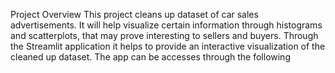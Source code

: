 Project Overview
This project cleans up dataset of car sales advertisements. It will help visualize certain information through histograms and scatterplots, that may prove interesting to sellers and buyers. 
Through the Streamlit application it helps to provide an interactive visualization of the cleaned up dataset. The app can be accesses through the following